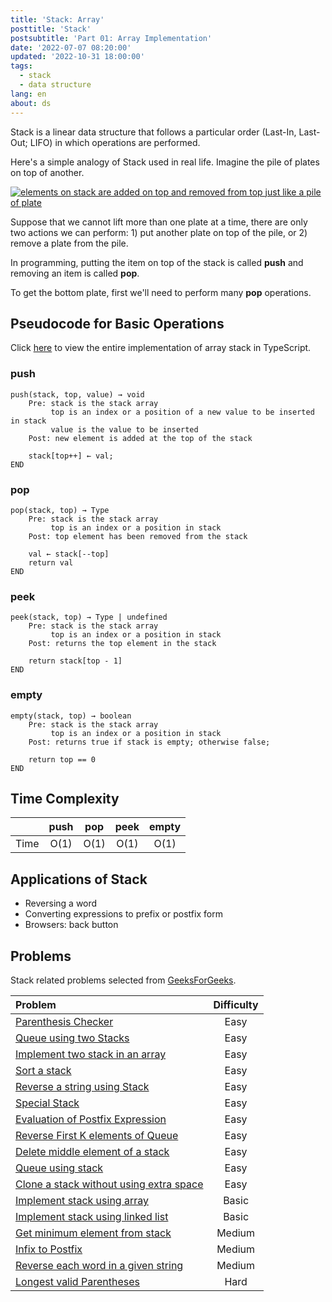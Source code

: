 ```yaml
---
title: 'Stack: Array'
posttitle: 'Stack'
postsubtitle: 'Part 01: Array Implementation'
date: '2022-07-07 08:20:00'
updated: '2022-10-31 18:00:00'
tags:
  - stack
  - data structure
lang: en
about: ds
---
```


Stack is a linear data structure that follows a particular order (Last-In, Last-Out; LIFO) in which operations are performed.

Here's a simple analogy of Stack used in real life. Imagine the pile of plates on top of another.

[![elements on stack are added on top and removed from top just like a pile of plate](https://cdn.programiz.com/sites/tutorial2program/files/stack-of-plates_0.png)](https://www.programiz.com/dsa/stack)

Suppose that we cannot lift more than one plate at a time, there are only two actions we can perform: 1) put another plate on top of the pile, or 2) remove a plate from the pile.

In programming, putting the item on top of the stack is called **push** and removing an item is called **pop**.

To get the bottom plate, first we'll need to perform many **pop** operations.

## Pseudocode for Basic Operations

Click [here](https://github.com/rolemadelen/typescript-algorithms/tree/main/src/data-structures/stack-array) to view the entire implementation of array stack in TypeScript.

### push

```text
push(stack, top, value) → void
    Pre: stack is the stack array
         top is an index or a position of a new value to be inserted in stack
         value is the value to be inserted
    Post: new element is added at the top of the stack

    stack[top++] ← val;
END
```

### pop

```text
pop(stack, top) → Type
    Pre: stack is the stack array
         top is an index or a position in stack
    Post: top element has been removed from the stack

    val ← stack[--top]
    return val
END
```

### peek

```text
peek(stack, top) → Type | undefined
    Pre: stack is the stack array
         top is an index or a position in stack
    Post: returns the top element in the stack

    return stack[top - 1]
END
```

### empty

```text
empty(stack, top) → boolean
    Pre: stack is the stack array
         top is an index or a position in stack
    Post: returns true if stack is empty; otherwise false;

    return top == 0
END
```

## Time Complexity

|      | push | pop  | peek | empty |
| :--: | :--: | :--: | :--: | :---: |
| Time | O(1) | O(1) | O(1) | O(1)  |

## Applications of Stack

- Reversing a word
- Converting expressions to prefix or postfix form
- Browsers: back button

## Problems

Stack related problems selected from [GeeksForGeeks](https://practice.geeksforgeeks.org/explore?page=1&category%5B%5D=Stack&curated%5B%5D=1&sortBy=submissions&curated_names%5B%5D=SDE%20Sheet).

| Problem                                        | Difficulty |
| :--------------------------------------------- | :--------: |
| [Parenthesis Checker][i1]                      |    Easy    |
| [Queue using two Stacks][i3]                   |    Easy    |
| [Implement two stack in an array][i5]          |    Easy    |
| [Sort a stack][i7]                             |    Easy    |
| [Reverse a string using Stack][i9]             |    Easy    |
| [Special Stack][i10]                           |    Easy    |
| [Evaluation of Postfix Expression][i11]        |    Easy    |
| [Reverse First K elements of Queue][i12]       |    Easy    |
| [Delete middle element of a stack][i13]        |    Easy    |
| [Queue using stack][i16]                       |    Easy    |
| [Clone a stack without using extra space][i17] |    Easy    |
| [Implement stack using array][i4]              |   Basic    |
| [Implement stack using linked list][i6]        |   Basic    |
| [Get minimum element from stack][i2]           |   Medium   |
| [Infix to Postfix][i14]                        |   Medium   |
| [Reverse each word in a given string][i15]     |   Medium   |
| [Longest valid Parentheses][i8]                |    Hard    |

[i1]: https://practice.geeksforgeeks.org/problems/parenthesis-checker2744/1?page=1&category%5B%5D=Stack&sortBy=submissions
[i2]: https://practice.geeksforgeeks.org/problems/get-minimum-element-from-stack/1?page=1&category%5B%5D=Stack&sortBy=submissions
[i3]: https://practice.geeksforgeeks.org/problems/queue-using-two-stacks/1?page=1&category%5B%5D=Stack&sortBy=submissions
[i4]: https://practice.geeksforgeeks.org/problems/implement-stack-using-array/1?page=1&category%5B%5D=Stack&sortBy=submissions
[i5]: https://practice.geeksforgeeks.org/problems/implement-two-stacks-in-an-array/1?page=1&category%5B%5D=Stack&sortBy=submissions
[i6]: https://practice.geeksforgeeks.org/problems/implement-stack-using-linked-list/1?page=1&category%5B%5D=Stack&sortBy=submissions
[i7]: https://practice.geeksforgeeks.org/problems/sort-a-stack/1?page=1&category%5B%5D=Stack&sortBy=submissions
[i8]: https://practice.geeksforgeeks.org/problems/longest-valid-parentheses5657/1?page=1&category%5B%5D=Stack&sortBy=submissions
[i9]: https://practice.geeksforgeeks.org/problems/reverse-a-string-using-stack/1?page=1&category%5B%5D=Stack&sortBy=submissions
[i10]: https://practice.geeksforgeeks.org/problems/special-stack/1?page=1&category%5B%5D=Stack&sortBy=submissions
[i11]: https://practice.geeksforgeeks.org/problems/evaluation-of-postfix-expression1735/1?page=2&category%5B%5D=Stack&sortBy=submissions
[i12]: https://practice.geeksforgeeks.org/problems/reverse-first-k-elements-of-queue/1?page=2&category%5B%5D=Stack&sortBy=submissions
[i13]: https://practice.geeksforgeeks.org/problems/delete-middle-element-of-a-stack/1?page=2&category%5B%5D=Stack&sortBy=submissions
[i14]: https://practice.geeksforgeeks.org/problems/infix-to-postfix-1587115620/1?page=2&category%5B%5D=Stack&sortBy=submissions
[i15]: https://practice.geeksforgeeks.org/problems/reverse-each-word-in-a-given-string1001/1?page=2&category%5B%5D=Stack&sortBy=submissions
[i16]: https://practice.geeksforgeeks.org/problems/queue-using-stack/1?page=3&category%5B%5D=Stack&sortBy=submissions
[i17]: https://practice.geeksforgeeks.org/problems/clone-a-stack-without-usinig-extra-space/1?page=3&category%5B%5D=Stack&sortBy=submissions
